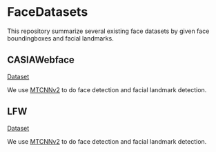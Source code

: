 # FaceDatasets
This repository summarize several existing face datasets by given face boundingboxes and facial landmarks. 


## CASIAWebface
[Dataset](http://www.cbsr.ia.ac.cn/english/CASIA-WebFace-Database.html)

We use [MTCNNv2](https://github.com/kpzhang93/MTCNN_face_detection_alignment) to do face detection and facial landmark detection.

## LFW
[Dataset](http://vis-www.cs.umass.edu/lfw/)

We use [MTCNNv2](https://github.com/kpzhang93/MTCNN_face_detection_alignment) to do face detection and facial landmark detection.

